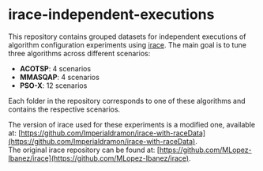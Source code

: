 # irace-independent-executions

This repository contains grouped datasets for independent executions of algorithm configuration experiments using [irace](https://github.com/MLopez-Ibanez/irace). The main goal is to tune three algorithms across different scenarios:

- **ACOTSP**: 4 scenarios
- **MMASQAP**: 4 scenarios
- **PSO-X**: 12 scenarios

Each folder in the repository corresponds to one of these algorithms and contains the respective scenarios.

The version of irace used for these experiments is a modified one, available at: [https://github.com/Imperialdramon/irace-with-raceData](https://github.com/Imperialdramon/irace-with-raceData).  
The original irace repository can be found at: [https://github.com/MLopez-Ibanez/irace](https://github.com/MLopez-Ibanez/irace).

